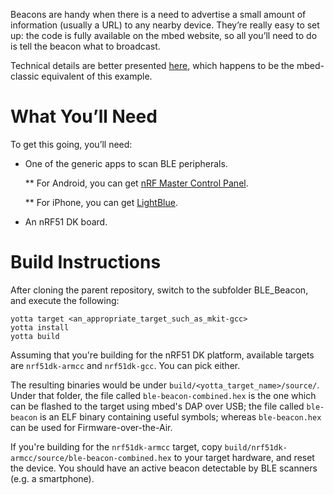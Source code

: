 Beacons are handy when there is a need to advertise a small amount of
information (usually a URL) to any nearby device. They’re really easy to set
up: the code is fully available on the mbed website, so all you’ll need to do
is tell the beacon what to broadcast.

Technical details are better presented [here](https://developer.mbed.org/teams/Bluetooth-Low-Energy/code/BLE_iBeacon/),
which happens to be the mbed-classic equivalent of this example.

What You’ll Need
================

To get this going, you’ll need:

* One of the generic apps to scan BLE peripherals.

  ** For Android, you can get [nRF Master Control Panel](https://play.google.com/store/apps/detailsid=no.nordicsemi.android.mcp&hl=en).

  ** For iPhone, you can get [LightBlue](https://itunes.apple.com/gb/app/lightblue-bluetooth-low-energy/id557428110?mt=8).

* An nRF51 DK board.

Build Instructions
==================

After cloning the parent repository, switch to the subfolder BLE_Beacon, and
execute the following:

```Shell
yotta target <an_appropriate_target_such_as_mkit-gcc>
yotta install
yotta build
```

Assuming that you're building for the nRF51 DK platform, available targets are
`nrf51dk-armcc` and `nrf51dk-gcc`. You can pick either.

The resulting binaries would be under `build/<yotta_target_name>/source/`.
Under that folder, the file called `ble-beacon-combined.hex` is the one which
can be flashed to the target using mbed's DAP over USB; the file called `ble-beacon`
is an ELF binary containing useful symbols; whereas `ble-beacon.hex`
can be used for Firmware-over-the-Air.

If you're building for the `nrf51dk-armcc` target, copy `build/nrf51dk-armcc/source/ble-beacon-combined.hex`
to your target hardware, and reset the device. You should have an active
beacon detectable by BLE scanners (e.g. a smartphone).
